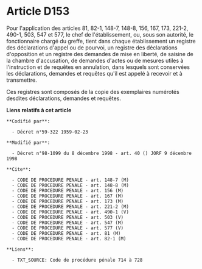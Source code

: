 # Article D153

Pour l'application des articles 81, 82-1, 148-7, 148-8, 156, 167, 173, 221-2, 490-1, 503, 547 et 577, le chef de
l'établissement, ou, sous son autorité, le fonctionnaire chargé du greffe, tient dans chaque établissement un registre des
déclarations d'appel ou de pourvoi, un registre des déclarations d'opposition et un registre des demandes de mise en liberté,
de saisine de la chambre d'accusation, de demandes d'actes ou de mesures utiles à l'instruction et de requêtes en annulation,
dans lesquels sont conservées les déclarations, demandes et requêtes qu'il est appelé à recevoir et à transmettre.

Ces registres sont composés de la copie des exemplaires numérotés desdites déclarations, demandes et requêtes.

**Liens relatifs à cet article**

	**Codifié par**:

	  - Décret n°59-322 1959-02-23

	**Modifié par**:

	  - Décret n°98-1099 du 8 décembre 1998 - art. 40 () JORF 9 décembre 1998

	**Cite**:

	  - CODE DE PROCEDURE PENALE - art. 148-7 (M)
	  - CODE DE PROCEDURE PENALE - art. 148-8 (M)
	  - CODE DE PROCEDURE PENALE - art. 156 (M)
	  - CODE DE PROCEDURE PENALE - art. 167 (M)
	  - CODE DE PROCEDURE PENALE - art. 173 (M)
	  - CODE DE PROCEDURE PENALE - art. 221-2 (M)
	  - CODE DE PROCEDURE PENALE - art. 490-1 (V)
	  - CODE DE PROCEDURE PENALE - art. 503 (V)
	  - CODE DE PROCEDURE PENALE - art. 547 (M)
	  - CODE DE PROCEDURE PENALE - art. 577 (V)
	  - CODE DE PROCEDURE PENALE - art. 81 (M)
	  - CODE DE PROCEDURE PENALE - art. 82-1 (M)

	**Liens**:

	  - TXT_SOURCE: Code de procédure pénale 714 à 728
